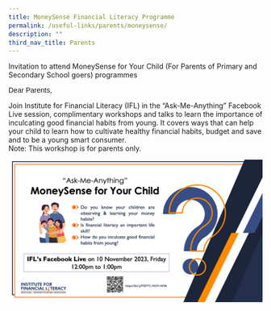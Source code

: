 ```yaml
---
title: MoneySense Financial Literacy Programme
permalink: /useful-links/parents/moneysense/
description: ""
third_nav_title: Parents
---
```

Invitation to attend MoneySense for Your Child (For Parents of Primary and Secondary School goers) programmes 
<p style="font-family:arial">
Dear Parents,

Join Institute for Financial Literacy (IFL) in the “Ask-Me-Anything” Facebook Live session, complimentary workshops and talks to learn the importance of inculcating good financial habits from young. It covers ways that can help your child to learn how to cultivate healthy financial habits, budget and save and to be a young smart consumer. <br>
Note: This workshop is for parents only.</p>

![](/images/Photos/ama%20_edm%20_10%20nov%202023.png)